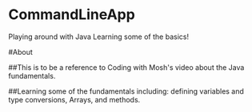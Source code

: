 # CommandLineApp
Playing around with Java Learning some of the basics! 


#About

##This is to be a reference to Coding with Mosh's video about the Java fundamentals. 

##Learning some of the fundamentals including: defining variables and type conversions, Arrays, and methods. 
